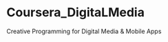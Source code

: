 Coursera_DigitaLMedia
=====================

Creative Programming for Digital Media &amp; Mobile Apps 
